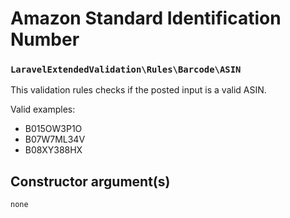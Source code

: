 # Amazon Standard Identification Number
### `LaravelExtendedValidation\Rules\Barcode\ASIN`

This validation rules checks if the posted input is a valid ASIN.

Valid examples:

- B015OW3P1O
- B07W7ML34V
- B08XY388HX

## Constructor argument(s)

```php
none
```